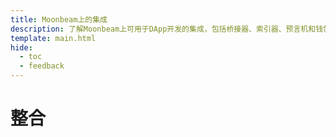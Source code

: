 ```yaml
---
title: Moonbeam上的集成
description: 了解Moonbeam上可用于DApp开发的集成，包括桥接器、索引器、预言机和钱包。
template: main.html
hide:
  - toc
  - feedback
---
```


<h1 class='subsection-title'>整合</h1>
<div class='subsection-wrapper'></div>